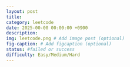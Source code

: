 ```yaml
---
layout: post
title: 
category: leetcode
date: 2025-00-00 00:00:00 +0900
description: 
img: leetcode.png # Add image post (optional)
fig-caption: # Add figcaption (optional)
status: #failed or success
difficulty: Easy/Medium/Hard
---
```


# 